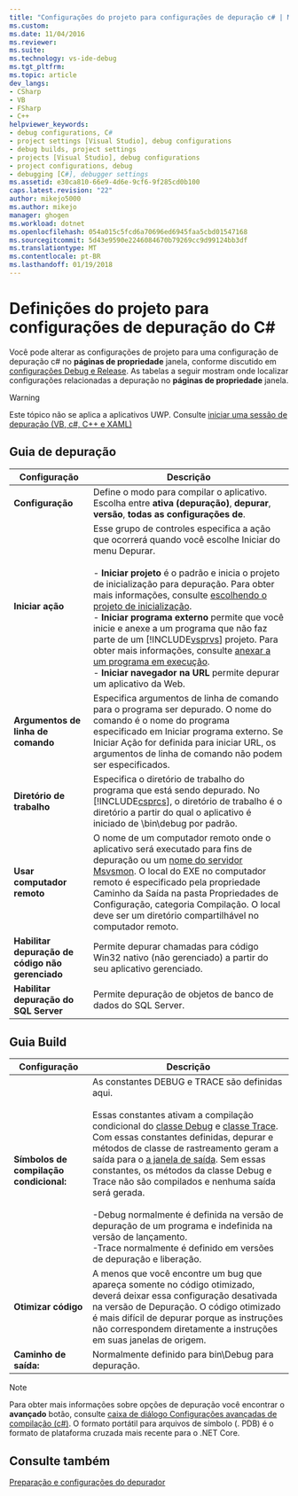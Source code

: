 ```yaml
---
title: "Configurações do projeto para configurações de depuração c# | Microsoft Docs"
ms.custom: 
ms.date: 11/04/2016
ms.reviewer: 
ms.suite: 
ms.technology: vs-ide-debug
ms.tgt_pltfrm: 
ms.topic: article
dev_langs:
- CSharp
- VB
- FSharp
- C++
helpviewer_keywords:
- debug configurations, C#
- project settings [Visual Studio], debug configurations
- debug builds, project settings
- projects [Visual Studio], debug configurations
- project configurations, debug
- debugging [C#], debugger settings
ms.assetid: e30ca810-66e9-4d6e-9cf6-9f285cd0b100
caps.latest.revision: "22"
author: mikejo5000
ms.author: mikejo
manager: ghogen
ms.workload: dotnet
ms.openlocfilehash: 054a015c5fcd6a70696ed6945faa5cbd01547168
ms.sourcegitcommit: 5d43e9590e2246084670b79269cc9d99124bb3df
ms.translationtype: MT
ms.contentlocale: pt-BR
ms.lasthandoff: 01/19/2018
---
```

# <a name="project-settings-for--c-debug-configurations"></a>Definições do projeto para configurações de depuração do C#
Você pode alterar as configurações de projeto para uma configuração de depuração c# no **páginas de propriedade** janela, conforme discutido em [configurações Debug e Release](../debugger/how-to-set-debug-and-release-configurations.md). As tabelas a seguir mostram onde localizar configurações relacionadas a depuração no **páginas de propriedade** janela.  
  
> [!WARNING]
>  Este tópico não se aplica a aplicativos UWP. Consulte [iniciar uma sessão de depuração (VB, c#, C++ e XAML)](../debugger/start-a-debugging-session-for-a-store-app-in-visual-studio-vb-csharp-cpp-and-xaml.md)  
  
##  <a name="BKMK_Debug_tab"></a>Guia de depuração  
  
|**Configuração**|**Descrição**|  
|-----------------|---------------------|  
|**Configuração**|Define o modo para compilar o aplicativo. Escolha entre **ativa (depuração)**, **depurar**, **versão**, **todas as configurações de**.|  
|**Iniciar ação**|Esse grupo de controles especifica a ação que ocorrerá quando você escolhe Iniciar do menu Depurar.<br /><br /> -   **Iniciar projeto** é o padrão e inicia o projeto de inicialização para depuração. Para obter mais informações, consulte [escolhendo o projeto de inicialização](http://msdn.microsoft.com/en-us/222e3f32-a6fe-4941-bf37-6b2a921129fd).<br />-   **Iniciar programa externo** permite que você inicie e anexe a um programa que não faz parte de um [!INCLUDE[vsprvs](../code-quality/includes/vsprvs_md.md)] projeto. Para obter mais informações, consulte [anexar a um programa em execução](http://msdn.microsoft.com/en-us/636d0a52-4bfd-48d2-89ad-d7b9ca4dc4f4).<br />-   **Iniciar navegador na URL** permite depurar um aplicativo da Web.|  
|**Argumentos de linha de comando**|Especifica argumentos de linha de comando para o programa ser depurado. O nome do comando é o nome do programa especificado em Iniciar programa externo. Se Iniciar Ação for definida para iniciar URL, os argumentos de linha de comando não podem ser especificados.|  
|**Diretório de trabalho**|Especifica o diretório de trabalho do programa que está sendo depurado. No [!INCLUDE[csprcs](../data-tools/includes/csprcs_md.md)], o diretório de trabalho é o diretório a partir do qual o aplicativo é iniciado de \bin\debug por padrão.|  
|**Usar computador remoto**|O nome de um computador remoto onde o aplicativo será executado para fins de depuração ou um [nome do servidor Msvsmon](../debugger/remote-debugging.md). O local do EXE no computador remoto é especificado pela propriedade Caminho da Saída na pasta Propriedades de Configuração, categoria Compilação. O local deve ser um diretório compartilhável no computador remoto.|
|**Habilitar depuração de código não gerenciado**|Permite depurar chamadas para código Win32 nativo (não gerenciado) a partir do seu aplicativo gerenciado.|  
|**Habilitar depuração do SQL Server**|Permite depuração de objetos de banco de dados do SQL Server.|  
  
##  <a name="BKMK_Build_tab"></a>Guia Build  
  
|Configuração|Descrição|  
|-------------|-----------------|  
|**Símbolos de compilação condicional:**|As constantes DEBUG e TRACE são definidas aqui.<br /><br /> Essas constantes ativam a compilação condicional do [classe Debug](/dotnet/api/system.diagnostics.debug) e [classe Trace](/dotnet/api/system.diagnostics.trace). Com essas constantes definidas, depurar e métodos de classe de rastreamento geram a saída para o [a janela de saída](../ide/reference/output-window.md). Sem essas constantes, os métodos da classe Debug e Trace não são compilados e nenhuma saída será gerada.<br /><br /> -Debug normalmente é definida na versão de depuração de um programa e indefinida na versão de lançamento.<br />-Trace normalmente é definido em versões de depuração e liberação.|  
|**Otimizar código**|A menos que você encontre um bug que apareça somente no código otimizado, deverá deixar essa configuração desativada na versão de Depuração. O código otimizado é mais difícil de depurar porque as instruções não correspondem diretamente a instruções em suas janelas de origem.|  
|**Caminho de saída:**|Normalmente definido para bin\Debug para depuração.|

> [!NOTE]
> Para obter mais informações sobre opções de depuração você encontrar o **avançado** botão, consulte [caixa de diálogo Configurações avançadas de compilação (c#)](../ide/reference/advanced-build-settings-dialog-box-csharp.md). O formato portátil para arquivos de símbolo (. PDB) é o formato de plataforma cruzada mais recente para o .NET Core. 
  
## <a name="see-also"></a>Consulte também  
 [Preparação e configurações do depurador](../debugger/debugger-settings-and-preparation.md)